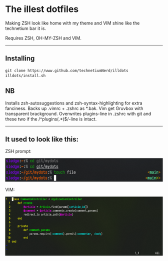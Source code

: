 # The illest dotfiles

Making ZSH look like home with my theme and VIM shine like the technetium bar it is.

Requires ZSH, OH-MY-ZSH and VIM.

---

## Installing

```shell
git clone https://www.github.com/technetiumNerd/illdots
illdots/install.sh
```

## NB

Installs zsh-autosuggestions and zsh-syntax-highlighting for extra fanciness. 
Backs up .vimrc + .zshrc as \*.bak. Vim get Gruvbox with transparent brackground.
Overwrites plugins-line in .zshrc with git and these two if the /^plugins(.\*)$/-line is intact.

---

## It used to look like this:

ZSH prompt:

![Prompt](./images/illprompt.png "The illest prompt")

VIM:

![Vim](./images/illvim.png "The illest vimconfig")
